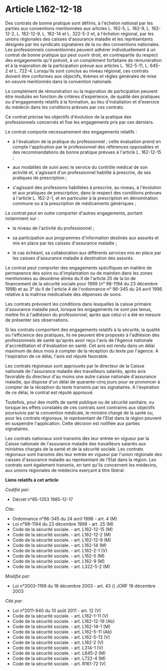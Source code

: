 # Article L162-12-18

Des contrats de bonne pratique sont définis, à l'échelon national par les parties aux conventions mentionnées aux articles L.
162-5, L. 162-9, L. 162-12-2, L. 162-12-9, L. 162-14 et L. 322-5-2 et, à l'échelon régional, par les unions régionales des
caisses d'assurance maladie et les représentants désignés par les syndicats signataires de la ou des conventions nationales.
Les professionnels conventionnés peuvent adhérer individuellement à un contrat de bonne pratique qui peut ouvrir droit, en
contrepartie du respect des engagements qu'il prévoit, à un complément forfaitaire de rémunération et à la majoration de la
participation prévue aux articles L. 162-5-11, L. 645-2 et L. 722-4. Lorsqu'ils sont conclus au niveau régional, ces contrats
doivent être conformes aux objectifs, thèmes et règles générales de mise en oeuvre mentionnés dans la convention nationale.

Le complément de rémunération ou la majoration de participation peuvent être modulés en fonction de critères d'expérience, de
qualité des pratiques ou d'engagements relatifs à la formation, au lieu d'installation et d'exercice du médecin dans les
conditions prévues par ces contrats.

Ce contrat précise les objectifs d'évolution de la pratique des professionnels concernés et fixe les engagements pris par ces
derniers.

Le contrat comporte nécessairement des engagements relatifs :

- à l'évaluation de la pratique du professionnel ; cette évaluation prend en compte l'application par le professionnel des
références opposables et des recommandations de bonne pratique prévues à l'article L. 162-12-15 ;

- aux modalités de suivi avec le service du contrôle médical de son activité et, s'agissant d'un professionnel habilité à
prescrire, de ses pratiques de prescription ;

- s'agissant des professions habilitées à prescrire, au niveau, à l'évolution et aux pratiques de prescription, dans le
respect des conditions prévues à l'article L. 162-2-1, et en particulier à la prescription en dénomination commune ou à la
prescription de médicaments génériques ;

Le contrat peut en outre comporter d'autres engagements, portant notamment sur :

- le niveau de l'activité du professionnel ;

- sa participation aux programmes d'information destinés aux assurés et mis en place par les caisses d'assurance maladie ;

- le cas échéant, sa collaboration aux différents services mis en place par les caisses d'assurance maladie à destination des
assurés.

Le contrat peut comporter des engagements spécifiques en matière de permanence des soins ou d'implantation ou de maintien
dans les zones mentionnées au deuxième alinéa du II de l'article 25 de la loi de financement de la sécurité sociale pour 1999
(n° 98-1194 du 23 décembre 1998) et au 3° du II de l'article 4 de l'ordonnance n° 96-345 du 24 avril 1996 relative à la
maîtrise médicalisée des dépenses de soins.

Les contrats prévoient les conditions dans lesquelles la caisse primaire d'assurance maladie peut, lorsque les engagements ne
sont pas tenus, mettre fin à l'adhésion du professionnel, après que celui-ci a été en mesure de présenter ses observations.

Si les contrats comportent des engagements relatifs à la sécurité, la qualité ou l'efficience des pratiques, ils ne peuvent
être proposés à l'adhésion des professionnels de santé qu'après avoir reçu l'avis de l'Agence nationale d'accréditation et
d'évaluation en santé. Cet avis est rendu dans un délai maximum de deux mois à compter de la réception du texte par l'agence.
A l'expiration de ce délai, l'avis est réputé favorable.

Les contrats régionaux sont approuvés par le directeur de la Caisse nationale de l'assurance maladie des travailleurs
salariés, après avis favorable du directeur d'au moins une autre caisse nationale d'assurance maladie, qui dispose d'un délai
de quarante-cinq jours pour se prononcer à compter de la réception du texte transmis par les signataires. A l'expiration de
ce délai, le contrat est réputé approuvé.

Toutefois, pour des motifs de santé publique ou de sécurité sanitaire, ou lorsque les effets constatés de ces contrats sont
contraires aux objectifs poursuivis par la convention médicale, le ministre chargé de la santé ou, pour les contrats
régionaux, le représentant de l'Etat dans la région peuvent en suspendre l'application. Cette décision est notifiée aux
parties signataires.

Les contrats nationaux sont transmis dès leur entrée en vigueur par la Caisse nationale de l'assurance maladie des
travailleurs salariés aux ministres chargés de la santé et de la sécurité sociale. Les contrats régionaux sont transmis dès
leur entrée en vigueur par l'union régionale des caisses d'assurance maladie au représentant de l'Etat dans la région. Les
contrats sont également transmis, en tant qu'ils concernent les médecins, aux unions régionales de médecins exerçant à titre
libéral.

**Liens relatifs à cet article**

_Codifié par_:

  - Décret n°85-1353 1985-12-17

_Cite_:

  - Ordonnance n°96-345 du 24 avril 1996 - art. 4 (M)
  - Loi n°98-1194 du 23 décembre 1998 - art. 25 (M)
  - Code de la sécurité sociale. - art. L162-12-15 (M)
  - Code de la sécurité sociale. - art. L162-12-2 (M)
  - Code de la sécurité sociale. - art. L162-12-9 (M)
  - Code de la sécurité sociale. - art. L162-14 (M)
  - Code de la sécurité sociale. - art. L162-2-1 (V)
  - Code de la sécurité sociale. - art. L162-5 (M)
  - Code de la sécurité sociale. - art. L162-9 (M)
  - Code de la sécurité sociale. - art. L322-5-2 (M)

_Modifié par_:

  - Loi n°2003-1199 du 18 décembre 2003 - art. 43 () JORF 19 décembre 2003

_Cité par_:

  - Loi n°2011-940 du 10 août 2011 - art. 12 (V)
  - Code de la sécurité sociale. - art. L162-1-11 (V)
  - Code de la sécurité sociale. - art. L162-12-19 (Ab)
  - Code de la sécurité sociale. - art. L162-14-1 (M)
  - Code de la sécurité sociale. - art. L162-5-11 (Ab)
  - Code de la sécurité sociale. - art. L162-5-13 (V)
  - Code de la sécurité sociale. - art. L182-2 (V)
  - Code de la sécurité sociale. - art. L314-1 (V)
  - Code de la sécurité sociale. - art. L645-2 (M)
  - Code de la sécurité sociale. - art. L722-4 (M)
  - Code de la sécurité sociale. - art. R161-72 (V)
